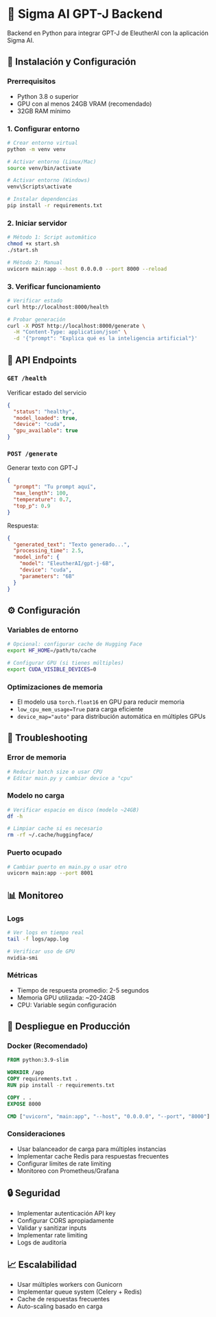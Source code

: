 # 🤖 Sigma AI GPT-J Backend

Backend en Python para integrar GPT-J de EleutherAI con la aplicación Sigma AI.

## 🚀 Instalación y Configuración

### Prerrequisitos
- Python 3.8 o superior
- GPU con al menos 24GB VRAM (recomendado)
- 32GB RAM mínimo

### 1. Configurar entorno
```bash
# Crear entorno virtual
python -m venv venv

# Activar entorno (Linux/Mac)
source venv/bin/activate

# Activar entorno (Windows)
venv\Scripts\activate

# Instalar dependencias
pip install -r requirements.txt
```

### 2. Iniciar servidor
```bash
# Método 1: Script automático
chmod +x start.sh
./start.sh

# Método 2: Manual
uvicorn main:app --host 0.0.0.0 --port 8000 --reload
```

### 3. Verificar funcionamiento
```bash
# Verificar estado
curl http://localhost:8000/health

# Probar generación
curl -X POST http://localhost:8000/generate \
  -H "Content-Type: application/json" \
  -d '{"prompt": "Explica qué es la inteligencia artificial"}'
```

## 📡 API Endpoints

### `GET /health`
Verificar estado del servicio
```json
{
  "status": "healthy",
  "model_loaded": true,
  "device": "cuda",
  "gpu_available": true
}
```

### `POST /generate`
Generar texto con GPT-J
```json
{
  "prompt": "Tu prompt aquí",
  "max_length": 100,
  "temperature": 0.7,
  "top_p": 0.9
}
```

Respuesta:
```json
{
  "generated_text": "Texto generado...",
  "processing_time": 2.5,
  "model_info": {
    "model": "EleutherAI/gpt-j-6B",
    "device": "cuda",
    "parameters": "6B"
  }
}
```

## ⚙️ Configuración

### Variables de entorno
```bash
# Opcional: configurar cache de Hugging Face
export HF_HOME=/path/to/cache

# Configurar GPU (si tienes múltiples)
export CUDA_VISIBLE_DEVICES=0
```

### Optimizaciones de memoria
- El modelo usa `torch.float16` en GPU para reducir memoria
- `low_cpu_mem_usage=True` para carga eficiente
- `device_map="auto"` para distribución automática en múltiples GPUs

## 🔧 Troubleshooting

### Error de memoria
```bash
# Reducir batch size o usar CPU
# Editar main.py y cambiar device a "cpu"
```

### Modelo no carga
```bash
# Verificar espacio en disco (modelo ~24GB)
df -h

# Limpiar cache si es necesario
rm -rf ~/.cache/huggingface/
```

### Puerto ocupado
```bash
# Cambiar puerto en main.py o usar otro
uvicorn main:app --port 8001
```

## 📊 Monitoreo

### Logs
```bash
# Ver logs en tiempo real
tail -f logs/app.log

# Verificar uso de GPU
nvidia-smi
```

### Métricas
- Tiempo de respuesta promedio: 2-5 segundos
- Memoria GPU utilizada: ~20-24GB
- CPU: Variable según configuración

## 🚀 Despliegue en Producción

### Docker (Recomendado)
```dockerfile
FROM python:3.9-slim

WORKDIR /app
COPY requirements.txt .
RUN pip install -r requirements.txt

COPY . .
EXPOSE 8000

CMD ["uvicorn", "main:app", "--host", "0.0.0.0", "--port", "8000"]
```

### Consideraciones
- Usar balanceador de carga para múltiples instancias
- Implementar cache Redis para respuestas frecuentes
- Configurar límites de rate limiting
- Monitoreo con Prometheus/Grafana

## 🔒 Seguridad

- Implementar autenticación API key
- Configurar CORS apropiadamente
- Validar y sanitizar inputs
- Implementar rate limiting
- Logs de auditoría

## 📈 Escalabilidad

- Usar múltiples workers con Gunicorn
- Implementar queue system (Celery + Redis)
- Cache de respuestas frecuentes
- Auto-scaling basado en carga